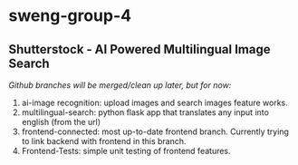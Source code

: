 # sweng-group-4

## Shutterstock - AI Powered Multilingual Image Search

*Github branches will be merged/clean up later, but for now:*

1. ai-image recognition: upload images and search images feature works.
2. multilingual-search: python flask app that translates any input into english (from the url)
3. frontend-connected: most up-to-date frontend branch. Currently trying to link backend with frontend in this branch.
4. Frontend-Tests: simple unit testing of frontend features.
